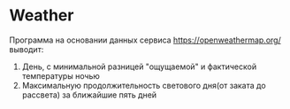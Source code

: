 # Weather
Программа на основании данных сервиса https://openweathermap.org/ выводит:
1) День, с минимальной разницей "ощущаемой" и фактической температуры ночью
2) Максимальную продолжительность светового дня(от заката до рассвета) за ближайшие пять дней
